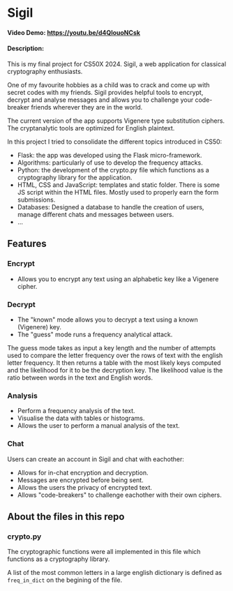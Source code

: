 # Sigil
#### Video Demo:  <https://youtu.be/d4QlouoNCsk>
#### Description:

This is my final project for CS50X 2024. Sigil, a web application for classical cryptography enthusiasts.

One of my favourite hobbies as a child was to crack and come up with secret codes with my friends. Sigil provides helpful tools to encrypt, decrypt and analyse messages and allows you to challenge your code-breaker friends wherever they are in the world.

The current version of the app supports Vigenere type substitution ciphers. The cryptanalytic tools are optimized for English plaintext.

In this project I tried to consolidate the different topics introduced in CS50:
- Flask: the app was developed using the Flask micro-framework.
- Algorithms: particularly of use to develop the frequency attacks.
- Python: the development of the crypto.py file which functions as a cryptography library for the application.
- HTML, CSS and JavaScript: templates and static folder. There is some JS script within the HTML files. Mostly used to properly earn the form submissions.
- Databases: Designed a database to handle the creation of users, manage different chats and messages between users.
- ...

## Features

### Encrypt
- Allows you to encrypt any text using an alphabetic key like a Vigenere cipher.

### Decrypt
- The "known" mode allows you to decrypt a text using a known (Vigenere) key.
- The "guess" mode runs a frequency analytical attack.

 The guess mode takes as input a key length and the number of attempts used to compare the letter frequency over the rows of text with the english letter frequency. It then returns a table with the most likely keys computed and the likelihood for it to be the decryption key.
 The likelihood value is the ratio between words in the text and English words.

### Analysis
- Perform a frequency analysis of the text.
- Visualise the data with tables or histograms.
- Allows the user to perform a manual analysis of the text.

### Chat
Users can create an account in Sigil and chat with eachother:
- Allows for in-chat encryption and decryption.
- Messages are encrypted before being sent.
- Allows the users the privacy of encrypted text. 
- Allows "code-breakers" to challenge eachother with their own ciphers.


## About the files in this repo

### crypto.py

The cryptographic functions were all implemented in this file which functions as a cryptography library.

A list of the most common letters in a large english dictionary is defined as `freq_in_dict` on the begining of the file. 